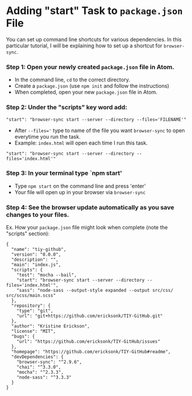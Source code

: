 # Adding "start" Task to `package.json` File
You can set up command line shortcuts for various dependencies. In this particular tutorial, I will be explaining how to set up a shortcut for `browser-sync`.

### Step 1: Open your newly created `package.json` file in Atom.
  * In the command line, `cd` to the correct directory.
  * Create a `package.json` (use `npm init` and follow the instructions)
  * When completed, open your new `package.json` file in Atom.

### Step 2: Under the "scripts" key word add:
```
"start": "browser-sync start --server --directory --files='FILENAME'"
```
  * After `--files='` type to name of the file you want `browser-sync` to open everytime you run the task.
  * Example: `index.html` will open each time I run this task.
```
"start": "browser-sync start --server --directory --files='index.html'"
```

### Step 3: In your terminal type `npm start'
  * Type `npm start` on the command line and press 'enter'
  * Your file will open up in your browser via `browser-sync`

### Step 4: See the browser update automatically as you save changes to your files.

Ex. How your `package.json` file might look when complete (note the "scripts" section):
```
{
  "name": "tiy-github",
  "version": "0.0.0",
  "description": "",
  "main": "index.js",
  "scripts": {
    "test": "mocha --bail",
    "start": "browser-sync start --server --directory --files='index.html'",
    "sass": "node-sass --output-style expanded --output src/css/ src/scss/main.scss"
  },
  "repository": {
    "type": "git",
    "url": "git+https://github.com/ericksonk/TIY-GitHub.git"
  },
  "author": "Kristine Erickson",
  "license": "MIT",
  "bugs": {
    "url": "https://github.com/ericksonk/TIY-GitHub/issues"
  },
  "homepage": "https://github.com/ericksonk/TIY-GitHub#readme",
  "devDependencies": {
    "browser-sync": "^2.9.6",
    "chai": "^3.3.0",
    "mocha": "^2.3.3",
    "node-sass": "^3.3.3"
  }
}
```
